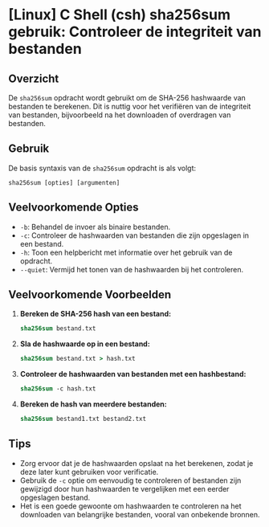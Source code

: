 # [Linux] C Shell (csh) sha256sum gebruik: Controleer de integriteit van bestanden

## Overzicht
De `sha256sum` opdracht wordt gebruikt om de SHA-256 hashwaarde van bestanden te berekenen. Dit is nuttig voor het verifiëren van de integriteit van bestanden, bijvoorbeeld na het downloaden of overdragen van bestanden.

## Gebruik
De basis syntaxis van de `sha256sum` opdracht is als volgt:

```
sha256sum [opties] [argumenten]
```

## Veelvoorkomende Opties
- `-b`: Behandel de invoer als binaire bestanden.
- `-c`: Controleer de hashwaarden van bestanden die zijn opgeslagen in een bestand.
- `-h`: Toon een helpbericht met informatie over het gebruik van de opdracht.
- `--quiet`: Vermijd het tonen van de hashwaarden bij het controleren.

## Veelvoorkomende Voorbeelden

1. **Bereken de SHA-256 hash van een bestand:**
   ```csh
   sha256sum bestand.txt
   ```

2. **Sla de hashwaarde op in een bestand:**
   ```csh
   sha256sum bestand.txt > hash.txt
   ```

3. **Controleer de hashwaarden van bestanden met een hashbestand:**
   ```csh
   sha256sum -c hash.txt
   ```

4. **Bereken de hash van meerdere bestanden:**
   ```csh
   sha256sum bestand1.txt bestand2.txt
   ```

## Tips
- Zorg ervoor dat je de hashwaarden opslaat na het berekenen, zodat je deze later kunt gebruiken voor verificatie.
- Gebruik de `-c` optie om eenvoudig te controleren of bestanden zijn gewijzigd door hun hashwaarden te vergelijken met een eerder opgeslagen bestand.
- Het is een goede gewoonte om hashwaarden te controleren na het downloaden van belangrijke bestanden, vooral van onbekende bronnen.
